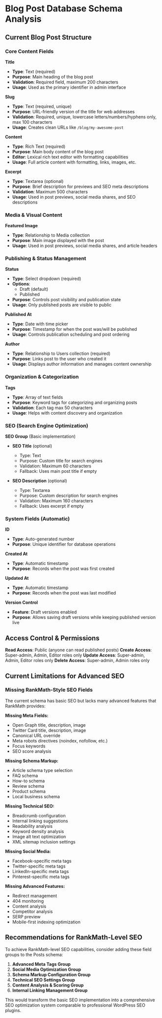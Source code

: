 # Blog Post Database Schema Analysis

## Current Blog Post Structure

### Core Content Fields

**Title**
- **Type**: Text (required)
- **Purpose**: Main heading of the blog post
- **Validation**: Required field, maximum 200 characters
- **Usage**: Used as the primary identifier in admin interface

**Slug**
- **Type**: Text (required, unique)
- **Purpose**: URL-friendly version of the title for web addresses
- **Validation**: Required, unique, lowercase letters/numbers/hyphens only, max 100 characters
- **Usage**: Creates clean URLs like `/blog/my-awesome-post`

**Content**
- **Type**: Rich Text (required)
- **Purpose**: Main body content of the blog post
- **Editor**: Lexical rich text editor with formatting capabilities
- **Usage**: Full article content with formatting, links, images, etc.

**Excerpt**
- **Type**: Textarea (optional)
- **Purpose**: Brief description for previews and SEO meta descriptions
- **Validation**: Maximum 500 characters
- **Usage**: Used in post previews, social media shares, and SEO descriptions

### Media & Visual Content

**Featured Image**
- **Type**: Relationship to Media collection
- **Purpose**: Main image displayed with the post
- **Usage**: Used in post previews, social media shares, and article headers

### Publishing & Status Management

**Status**
- **Type**: Select dropdown (required)
- **Options**: 
  - Draft (default)
  - Published
- **Purpose**: Controls post visibility and publication state
- **Usage**: Only published posts are visible to public

**Published At**
- **Type**: Date with time picker
- **Purpose**: Timestamp for when the post was/will be published
- **Usage**: Controls publication scheduling and post ordering

**Author**
- **Type**: Relationship to Users collection (required)
- **Purpose**: Links post to the user who created it
- **Usage**: Displays author information and manages content ownership

### Organization & Categorization

**Tags**
- **Type**: Array of text fields
- **Purpose**: Keyword tags for categorizing and organizing posts
- **Validation**: Each tag max 50 characters
- **Usage**: Helps with content discovery and organization

### SEO (Search Engine Optimization)

**SEO Group** (Basic implementation)
- **SEO Title** (optional)
  - Type: Text
  - Purpose: Custom title for search engines
  - Validation: Maximum 60 characters
  - Fallback: Uses main post title if empty

- **SEO Description** (optional)
  - Type: Textarea
  - Purpose: Custom description for search engines
  - Validation: Maximum 160 characters
  - Fallback: Uses excerpt if empty

### System Fields (Automatic)

**ID**
- **Type**: Auto-generated number
- **Purpose**: Unique identifier for database operations

**Created At**
- **Type**: Automatic timestamp
- **Purpose**: Records when the post was first created

**Updated At**
- **Type**: Automatic timestamp
- **Purpose**: Records when the post was last modified

**Version Control**
- **Feature**: Draft versions enabled
- **Purpose**: Allows saving draft versions while keeping published version live

## Access Control & Permissions

**Read Access**: Public (anyone can read published posts)
**Create Access**: Super-admin, Admin, Editor roles only
**Update Access**: Super-admin, Admin, Editor roles only
**Delete Access**: Super-admin, Admin roles only

## Current Limitations for Advanced SEO

### Missing RankMath-Style SEO Fields

The current schema has basic SEO but lacks many advanced features that RankMath provides:

**Missing Meta Fields:**
- Open Graph title, description, image
- Twitter Card title, description, image
- Canonical URL override
- Meta robots directives (noindex, nofollow, etc.)
- Focus keywords
- SEO score analysis

**Missing Schema Markup:**
- Article schema type selection
- FAQ schema
- How-to schema
- Review schema
- Product schema
- Local business schema

**Missing Technical SEO:**
- Breadcrumb configuration
- Internal linking suggestions
- Readability analysis
- Keyword density analysis
- Image alt text optimization
- XML sitemap inclusion settings

**Missing Social Media:**
- Facebook-specific meta tags
- Twitter-specific meta tags
- LinkedIn-specific meta tags
- Pinterest-specific meta tags

**Missing Advanced Features:**
- Redirect management
- 404 monitoring
- Content analysis
- Competitor analysis
- SERP preview
- Mobile-first indexing optimization

## Recommendations for RankMath-Level SEO

To achieve RankMath-level SEO capabilities, consider adding these field groups to the Posts schema:

1. **Advanced Meta Tags Group**
2. **Social Media Optimization Group**
3. **Schema Markup Configuration Group**
4. **Technical SEO Settings Group**
5. **Content Analysis & Scoring Group**
6. **Internal Linking Management Group**

This would transform the basic SEO implementation into a comprehensive SEO optimization system comparable to professional WordPress SEO plugins.
